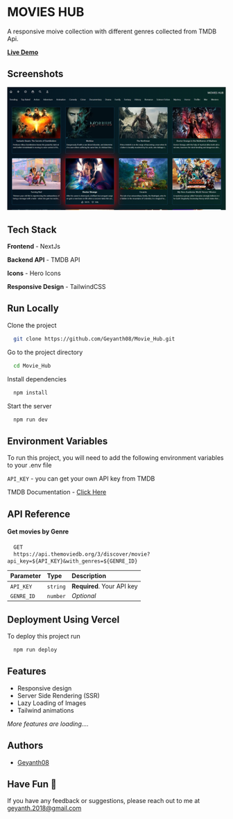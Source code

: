 
# MOVIES HUB

A responsive moive collection with different genres collected from TMDB Api.

[**Live Demo**]()
## Screenshots

<p> 
    <img src="./assets/screenshot.png" alt="App Screenshot" /> 
</p>

## Tech Stack

**Frontend** - NextJs

**Backend API** - TMDB API

**Icons** - Hero Icons

**Responsive Design** - TailwindCSS


## Run Locally

Clone the project

```bash
  git clone https://github.com/Geyanth08/Movie_Hub.git
```

Go to the project directory

```bash
  cd Movie_Hub
```

Install dependencies

```bash
  npm install
```

Start the server

```bash
  npm run dev
```


## Environment Variables

To run this project, you will need to add the following environment variables to your .env file

`API_KEY` - you can get your own API key from TMDB

TMDB Documentation - [Click Here](https://developers.themoviedb.org/3)
## API Reference

#### Get movies by Genre

```http
  GET 
  https://api.themoviedb.org/3/discover/movie?api_key=${API_KEY}&with_genres=${GENRE_ID}
```

| Parameter | Type     | Description                |
| :-------- | :------- | :------------------------- |
| `API_KEY` | `string` | **Required**. Your API key |
| `GENRE_ID`| `number` | *Optional*                 |


## Deployment Using Vercel

To deploy this project run

```bash
  npm run deploy
```


## Features

- Responsive design
- Server Side Rendering (SSR)
- Lazy Loading of Images
- Tailwind animations

*More features are loading....*


## Authors

- [Geyanth08](https://github.com/Geyanth08)


## Have Fun 🚀

If you have any feedback or suggestions, please reach out to me at geyanth.2018@gmail.com
